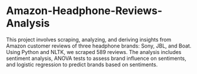 # Amazon-Headphone-Reviews-Analysis
This project involves scraping, analyzing, and deriving insights from Amazon customer reviews of three headphone brands: Sony, JBL, and Boat. Using Python and NLTK, we scraped 589 reviews. The analysis includes sentiment analysis, ANOVA tests to assess brand influence on sentiments, and logistic regression to predict brands based on sentiments.
